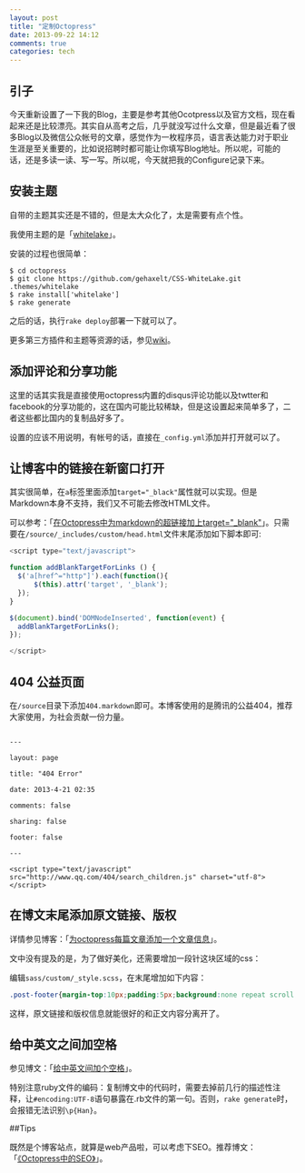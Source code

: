 ```yaml
---
layout: post
title: "定制Octopress"
date: 2013-09-22 14:12
comments: true
categories: tech
---
```


## 引子 ##

今天重新设置了一下我的Blog，主要是参考其他Ocotpress以及官方文档，现在看起来还是比较漂亮。其实自从高考之后，几乎就没写过什么文章，但是最近看了很多Blog以及微信公众帐号的文章，感觉作为一枚程序员，语言表达能力对于职业生涯是至关重要的，比如说招聘时都可能让你填写Blog地址。所以呢，可能的话，还是多读一读、写一写。所以呢，今天就把我的Configure记录下来。

<!-- more -->

## 安装主题 ##

自带的主题其实还是不错的，但是太大众化了，太是需要有点个性。

我使用主题的是「[whitelake](https://github.com/gehaxelt/CSS-WhiteLake)」。

安装的过程也很简单：

```
$ cd octopress
$ git clone https://github.com/gehaxelt/CSS-WhiteLake.git .themes/whitelake
$ rake install['whitelake']
$ rake generate
```

之后的话，执行`rake deploy`部署一下就可以了。

更多第三方插件和主题等资源的话，参见[wiki](https://github.com/imathis/octopress/wiki)。

## 添加评论和分享功能 ##

这里的话其实我是直接使用octopress内置的disqus评论功能以及twtter和facebook的分享功能的，这在国内可能比较稀缺，但是这设置起来简单多了，二者这些都比国内的复制品好多了。

设置的应该不用说明，有帐号的话，直接在`_config.yml`添加并打开就可以了。

## 让博客中的链接在新窗口打开 ##

其实很简单，在`a`标签里面添加`target="_black"`属性就可以实现。但是Markdown本身不支持，我们又不可能去修改HTML文件。

可以参考：「[在Octopress中为markdown的超链接加上target="_blank"](http://www.blogjava.net/lishunli/archive/2013/01/20/394478.html)」。只需要在`/source/_includes/custom/head.html`文件末尾添加如下脚本即可:
``` javascript
<script type="text/javascript">

function addBlankTargetForLinks () {
  $('a[href^="http"]').each(function(){
      $(this).attr('target', '_blank');
  });
}

$(document).bind('DOMNodeInserted', function(event) {
  addBlankTargetForLinks();
});

</script>

```

## 404 公益页面 ##

在`/source`目录下添加`404.markdown`即可。本博客使用的是腾讯的公益404，推荐大家使用，为社会贡献一份力量。

```

---

layout: page

title: "404 Error"

date: 2013-4-21 02:35

comments: false

sharing: false

footer: false

---

<script type="text/javascript" src="http://www.qq.com/404/search_children.js" charset="utf-8"></script>

```

## 在博文末尾添加原文链接、版权 ##

详情参见博客：「[为octopress每篇文章添加一个文章信息](http://codemacro.com/2012/07/26/post-footer-plugin-for-octopress/)」。

文中没有提及的是，为了做好美化，还需要增加一段针这块区域的css：

编辑`sass/custom/_style.scss`，在末尾增加如下内容： 

``` css
.post-footer{margin-top:10px;padding:5px;background:none repeat scroll 0pt 0pt #eee;font-size:90%;color:gray}
```

这样，原文链接和版权信息就能很好的和正文内容分离开了。

## 给中英文之间加空格 ##

参见博文：「[给中英文间加个空格](http://xoyo.name/2012/04/auto-spacing-for-octopress/)」。

特别注意ruby文件的编码：复制博文中的代码时，需要去掉前几行的描述性注释，让`#encoding:UTF-8`语句暴露在.rb文件的第一句。否则，`rake generate`时，会报错无法识别`\p{Han}`。


##Tips

既然是个博客站点，就算是web产品啦，可以考虑下SEO。推荐博文：「[《Octopress中的SEO》](http://codemacro.com/2012/09/06/octopress-seo/)」。
